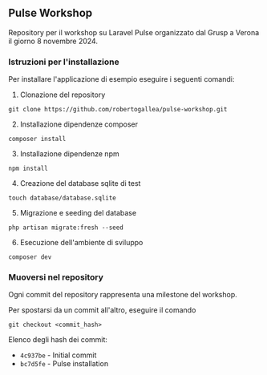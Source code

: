 ## Pulse Workshop

Repository per il workshop su Laravel Pulse organizzato dal Grusp a Verona il giorno 8 novembre 2024.

### Istruzioni per l'installazione

Per installare l'applicazione di esempio eseguire i seguenti comandi:

1. Clonazione del repository
```shell
git clone https://github.com/robertogallea/pulse-workshop.git
```
2. Installazione dipendenze composer
```shell
composer install
```
3. Installazione dipendenze npm
```shell
npm install
```
4. Creazione del database sqlite di test
```shell
touch database/database.sqlite
```
5. Migrazione e seeding del database
```shell
php artisan migrate:fresh --seed
```
6. Esecuzione dell'ambiente di sviluppo
```shell
composer dev
```

### Muoversi nel repository

Ogni commit del repository rappresenta una milestone del workshop.

Per spostarsi da un commit all'altro, eseguire il comando
```shell
git checkout <commit_hash>
```

Elenco degli hash dei commit:
- `4c937be` - Initial commit
- `bc7d5fe` - Pulse installation

